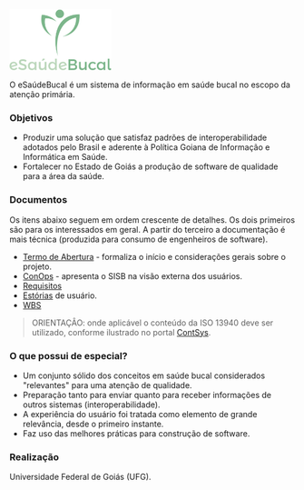 <img src="logo/logo.png" height="107">

O eSaúdeBucal é um sistema de informação em saúde bucal no escopo da atenção primária.

### Objetivos
- Produzir uma solução que satisfaz padrões de interoperabilidade adotados pelo Brasil e aderente à Política Goiana de Informação e Informática em Saúde. 
- Fortalecer no Estado de Goiás a produção de software de qualidade para a área da saúde.

### Documentos
Os itens abaixo seguem em ordem crescente de detalhes. Os dois primeiros são para os interessados em geral. A partir do terceiro a documentação é mais técnica (produzida para consumo de engenheiros de software). 

- [Termo de Abertura](https://docs.google.com/document/d/1-7-s9yEcUR5eE9cigPSo0GyrEhAQpxWoK1soz_29M84/edit?usp=sharing) - formaliza o início e considerações gerais sobre o projeto.
- [ConOps](https://github.com/kyriosdata/sisb/blob/master/info/ConOps.md) - apresenta o SISB na visão externa dos usuários.
- [Requisitos](https://github.com/kyriosdata/sisb/blob/master/info/Requisitos.md)
- [Estórias](https://github.com/kyriosdata/sisb/blob/master/info/estorias-usuarios.md) de usuário.
- [WBS](https://drive.mindmup.com/map/0B2KOoPbti6jsQ29xTERvTlF4SGc)

> ORIENTAÇÂO: onde aplicável o conteúdo da ISO 13940 deve ser utilizado, conforme ilustrado no portal [ContSys](https://contsys.org/).

### O que possui de especial?
- Um conjunto sólido dos conceitos em saúde bucal considerados "relevantes" para uma atenção de qualidade.
- Preparação tanto para enviar quanto para receber informações de outros sistemas (interoperabilidade).
- A experiência do usuário foi tratada como elemento de grande relevância, desde o primeiro instante.
- Faz uso das melhores práticas para construção de software.

### Realização
Universidade Federal de Goiás (UFG). 

